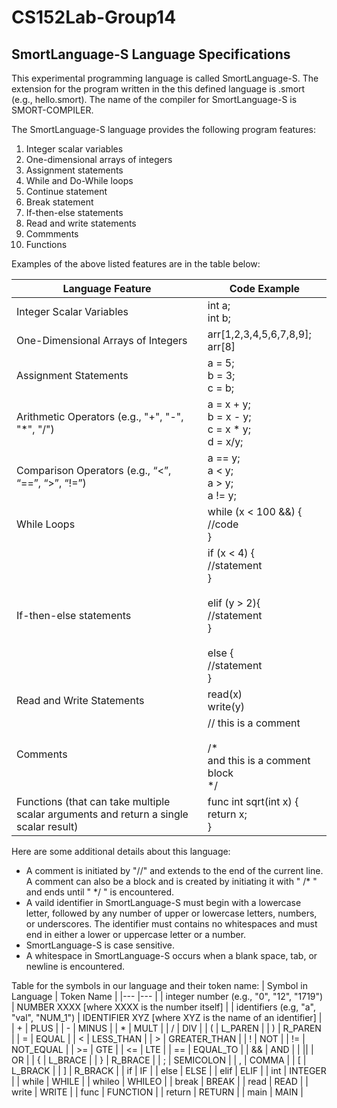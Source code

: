 # CS152Lab-Group14
## SmortLanguage-S Language Specifications
This experimental programming language is called SmortLanguage-S. The extension for the program written in the this defined language is .smort (e.g., hello.smort). The name of the compiler for SmortLanguage-S is SMORT-COMPILER.

The SmortLanguage-S language provides the following program features:
  1. Integer scalar variables
  2. One-dimensional arrays of integers
  3. Assignment statements
  4. While and Do-While loops
  5. Continue statement
  6. Break statement
  7. If-then-else statements
  8. Read and write statements
  9. Commments
  10. Functions

Examples of the above listed features are in the table below:

| Language Feature | Code Example |
| --- | --- |
| Integer Scalar Variables | int a;<br>int b;|
| One-Dimensional Arrays of Integers | arr[1,2,3,4,5,6,7,8,9];<br> arr[8] |
| Assignment Statements | a = 5;<br>b = 3;<br>c = b;|
| Arithmetic Operators (e.g., "+", "-", "*", "/") | a = x + y;<br>b = x - y;<br>c = x * y;<br>d = x/y; |
| Comparison Operators (e.g., “<”, “==”, “>”, “!=”) | a == y;<br>a < y;<br>a > y;<br>a != y; |
| While Loops | while (x < 100 &&) {<br>//code<br>} |
| If-then-else statements | if (x < 4) {<br> //statement<br>}<br><br>elif (y > 2){<br>  //statement<br>}<br><br>else {<br> //statement<br>} |
| Read and Write Statements | read(x)<br>write(y)<br> |
| Comments | // this is a comment<br><br>/* <br>and this is a comment block<br> */ |
| Functions (that can take multiple scalar arguments and return a single scalar result) | func int sqrt(int x) {<br> return x;<br>} |

Here are some additional details about this language:
  - A comment is initiated by "//" and extends to the end of the current line. A comment can also be a block and is created by initiating it with " /* " and ends until " */ " is encountered.
  - A vaild identifier in SmortLanguage-S must begin with a lowercase letter, followed by any number of upper or lowercase letters, numbers, or underscores. The identifier must contains no whitespaces and must end in either a lower or uppercase letter or a number.
  - SmortLanguage-S is case sensitive. 
  - A whitespace in SmortLanguage-S occurs when a blank space, tab, or newline is encountered. 

Table for the symbols in our language and their token name:
|  Symbol in Language 	|  Token Name 	|
|---	|---	|
| integer number (e.g., "0", "12", "1719")  	| NUMBER XXXX [where XXXX is the number itself]  	|
| identifiers (e.g, "a", "val", "NUM_1")  	| IDENTIFIER XYZ [where XYZ is the name of an identifier]  	|
| +  	| PLUS  	|
| -  	| MINUS  	|
| * 	| MULT  	|
| /  	| DIV  	|
| (  	| L_PAREN  	|
| )  	| R_PAREN  	|
| =  	| EQUAL  	|
| <  	| LESS_THAN  	|
| >  	| GREATER_THAN  	|
| !  	| NOT  	|
| !=  	| NOT_EQUAL  	|
| >=  	| GTE  	|
| <=  	| LTE  	|
| ==  	| EQUAL_TO |
| &&  	| AND |
| \|\|  	| OR |
| {  	| L_BRACE  	|
| }  	| R_BRACE  	|
| ;  	| SEMICOLON  	|
| ,  	| COMMA  	|
| [  	| L_BRACK  	|
| ]  	| R_BRACK  	|
| if  	| IF  	|
| else  	| ELSE  	|
| elif  	| ELIF  	|
| int  	| INTEGER  	|
| while  	| WHILE  	|
| whileo  	| WHILEO  	|
| break  	| BREAK  	|
| read  	| READ  	|
| write  	| WRITE  	|
| func  	| FUNCTION  |
| return  	| RETURN  	|
| main  	| MAIN  	|

